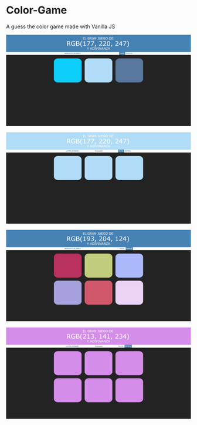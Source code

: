 # Color-Game
A guess the color game made with Vanilla JS

![](Screenshots/chrome_2017-12-22_14-27-37.jpg?raw=true)

![](Screenshots/chrome_2017-12-22_14-27-45.jpg?raw=true)

![](Screenshots/chrome_2017-12-22_14-27-56.jpg?raw=true)

![](Screenshots/chrome_2017-12-22_14-28-14.jpg?raw=true)
